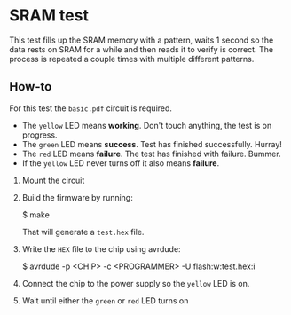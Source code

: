 # SRAM test

This test fills up the SRAM memory with a pattern, waits 1 second so the
data rests on SRAM for a while and then reads it to verify is correct. The
process is repeated a couple times with multiple different patterns.


## How-to

For this test the `basic.pdf` circuit is required.

* The `yellow` LED means **working**. Don't touch anything, the test is on
  progress.
* The `green` LED means **success**. Test has finished successfully. Hurray!
* The `red` LED means **failure**. The test has finished with failure. Bummer.
* If the `yellow` LED never turns off it also means **failure**.


1. Mount the circuit

2. Build the firmware by running:

    $ make

    That will generate a `test.hex` file.

3. Write the `HEX` file to the chip using avrdude:

    $ avrdude -p \<CHIP> -c \<PROGRAMMER> -U flash:w:test.hex:i

4. Connect the chip to the power supply so the `yellow` LED is on.

5. Wait until either the `green` or `red` LED turns on
